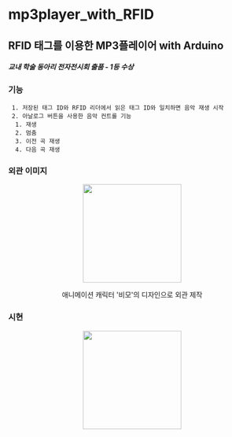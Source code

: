 # mp3player_with_RFID
## RFID 태그를 이용한 MP3플레이어 with Arduino
##### 교내 학술 동아리 전자전시회 출품 - 1등 수상

### 기능

```
 1. 저장된 태그 ID와 RFID 리더에서 읽은 태그 ID와 일치하면 음악 재생 시작
 2. 아날로그 버튼을 사용한 음악 컨트롤 기능
  1. 재생
  2. 멈춤
  3. 이전 곡 재생
  4. 다음 곡 재생
```
### 외관 이미지

<p align="center"><img src="https://m.blog.naver.com/d_hye97/221284643256?view=img_6" width=200></p>
<p align="center"> 애니메이션 캐릭터 '비모'의 디자인으로 외관 제작 </p>


### 시현 

<p align="center"><img src="https://user-images.githubusercontent.com/83719746/121419511-feb59800-c9a6-11eb-8600-6893197eeb09.png" width=200></p>
